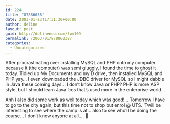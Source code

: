 ```yaml
---
id: 224
title: "87886038"
date: 2003-01-23T17:31:30+00:00
author: deline
layout: post
guid: http://delineneo.com/?p=109
permalink: /2003/01/87886038/
categories:
  - Uncategorized
---
```

After procrastinating over installing MySQL and PHP onto my computer because it (the computer) was semi gluggly, I found the time to ghost it today. Tidied up My Documents and my D drive, then installed MySQL and PHP yay&#8230; I even downloaded the JDBC driver for MySQL so I might dabble in Java these coming days&#8230; I don&#8217;t know Java or PHP? PHP is more ASP style, but I should learn Java &#8216;cos that&#8217;s used more in the enterprise world&#8230;

Ahh I also did some work as well today which was good!&#8230; Tomorrow I have to go to the city again, but this time not to shop but enrol @ UTS. &#8216;Twill be interesting to see where the camp is at&#8230; also to see who&#8217;ll be doing the course&#8230; I don&#8217;t know anyone at all&#8230;. 🙁
